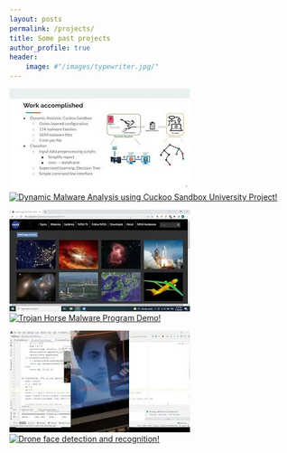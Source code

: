 ```yaml
---
layout: posts
permalink: /projects/
title: Some past projects
author_profile: true
header:
    image: #"/images/typewriter.jpg/"
---
```




[![View of networks](..\images\proj1.jpg)](https://youtu.be/Nk4SSFfV1Rc)
[![Dynamic Malware Analysis using Cuckoo Sandbox University Project!]()](https://youtu.be/Nk4SSFfV1Rc)

[![View of networks](..\images\proj2.jpg)](https://youtu.be/ShEX6RL_HXA)
[![Trojan Horse Malware Program Demo!]()](https://youtu.be/ShEX6RL_HXA)

[![View of networks](..\images\proj3.jpg)](https://www.youtube.com/watch?v=DtjMIZjkW-o)
[![Drone face detection and recognition!]()](https://www.youtube.com/watch?v=DtjMIZjkW-o)